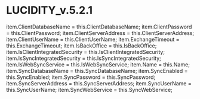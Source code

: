 # LUCIDITY_v.5.2.1

   item.ClientDatabaseName = this.ClientDatabaseName;
            item.ClientPassword = this.ClientPassword;
            item.ClientServerAddress = this.ClientServerAddress;
            item.ClientUserName = this.ClientUserName;
            item.ExchangeTimeout = this.ExchangeTimeout;
            item.IsBackOffice = this.IsBackOffice;
            item.IsClientIntegratedSecurity = this.IsClientIntegratedSecurity;
            item.IsSyncIntegratedSecurity = this.IsSyncIntegratedSecurity;
            item.IsWebSyncService = this.IsWebSyncService;
            item.Name = this.Name;
            item.SyncDatabaseName = this.SyncDatabaseName;
            item.SyncEnabled = this.SyncEnabled;
            item.SyncPassword = this.SyncPassword;
            item.SyncServerAddress = this.SyncServerAddress;
            item.SyncUserName = this.SyncUserName;
            item.SyncWebService = this.SyncWebService;
